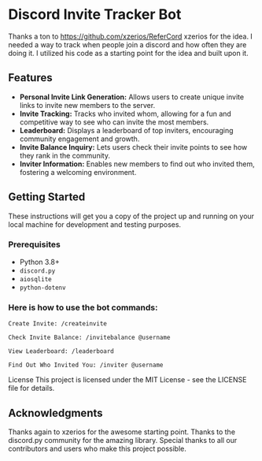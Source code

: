 # Discord Invite Tracker Bot

Thanks a ton to https://github.com/xzerios/ReferCord xzerios for the idea. I needed a way to track when people join a discord and how often they are doing it. I utilized his code as a starting point for the idea and built upon it.

## Features

- **Personal Invite Link Generation:** Allows users to create unique invite links to invite new members to the server.
- **Invite Tracking:** Tracks who invited whom, allowing for a fun and competitive way to see who can invite the most members.
- **Leaderboard:** Displays a leaderboard of top inviters, encouraging community engagement and growth.
- **Invite Balance Inquiry:** Lets users check their invite points to see how they rank in the community.
- **Inviter Information:** Enables new members to find out who invited them, fostering a welcoming environment.

## Getting Started

These instructions will get you a copy of the project up and running on your local machine for development and testing purposes.

### Prerequisites

- Python 3.8+
- `discord.py`
- `aiosqlite`
- `python-dotenv`


### Here is how to use the bot commands:

`Create Invite: /createinvite`

`Check Invite Balance: /invitebalance @username`

`View Leaderboard: /leaderboard`

`Find Out Who Invited You: /inviter @username`

License
This project is licensed under the MIT License - see the LICENSE file for details.

## Acknowledgments
Thanks again to xzerios for the awesome starting point.
Thanks to the discord.py community for the amazing library.
Special thanks to all our contributors and users who make this project possible.
